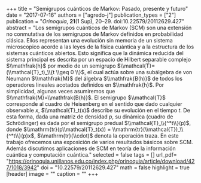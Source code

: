 +++
title = "Semigrupos cuánticos de Markov: Pasado, presente y futuro"
date = "2017-07-16"
authors = ["agredo-j"]
publication_types = ["2"]
publication = "*Orinoquia*, **21**(1 Sup), 20–29. doi:10.22579/20112629.427"
abstract = "Los semigrupos cuánticos de Markov (SCM) son una extensión no conmutativa de los semigrupos de Markov definidos en probabilidad clásica. Ellos representan una evolución sin memoria de un sistema microscopico acorde a las leyes de la física cuántica y a la estructura de los sistemas cuánticos abiertos. Esto significa que la dinámica reducida del sistema principal es descrita por un espacio de Hilbert separable complejo $\\mathfrak{h}$ por medio de un semigrupo $\\mathcal{T}=(\\mathcal{T}_t)_\\{t \\geq 0 \\}$, el cual actúa sobre una subálgebra de von Neumann $\\mathfrak{M}$ del álgebra $\\mathfrak{B(h)}$ de todos los operadores lineales acotados definidos en $\\mathfrak{h}$. Por simplicidad, algunas veces asumiremos que $\\mathfrak{M}=\\mathfrak{B(h)}$. El semigrupo $\\mathcal{T}$ corresponde al cuadro de Heisenberg en el sentido que dado cualquier observable $x$, $\\mathcal{T}_t(x)$ describe su evolución en el tiempo $t$. De esta forma, dada una matriz de densidad $p$, su dinámica (cuadro de Schrödinger) es dada por el semigrupo predual $\\mathcal{T}_\\{^*t\\}(p)$, donde $\\mathrm{tr}(p\\mathcal{T}_t(x)) = \\mathrm{tr}(\\mathcal{T})_\\{^*t\\}(p)x$, $\\mathrm{tr}(\\cdot)$ denota la operación traza. En este trabajo ofrecemos una exposición de varios resultados básicos sobre SCM. Además discutimos aplicaciones de SCM en teoría de la información cuántica y computación cuántica."
selected = false
tags = []
url_pdf= "https://orinoquia.unillanos.edu.co/index.php/orinoquia/article/download/427/1018/3942"
doi = "10.22579/20112629.427"
math = false
highlight = true
[header]
image = ""
caption = ""
+++
